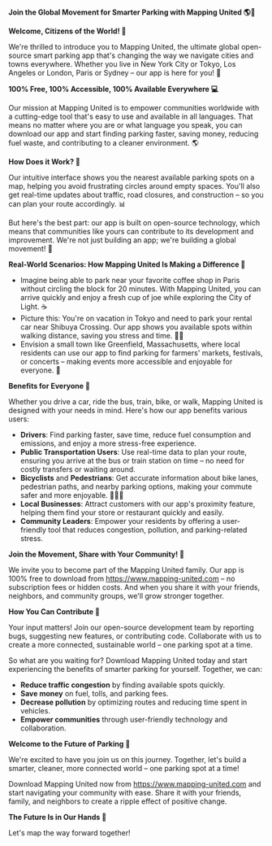 **Join the Global Movement for Smarter Parking with Mapping United 🌎🚗**

**Welcome, Citizens of the World! 👋**

We're thrilled to introduce you to Mapping United, the ultimate global open-source smart parking app that's changing the way we navigate cities and towns everywhere. Whether you live in New York City or Tokyo, Los Angeles or London, Paris or Sydney – our app is here for you! 🌟

**100% Free, 100% Accessible, 100% Available Everywhere 💻**

Our mission at Mapping United is to empower communities worldwide with a cutting-edge tool that's easy to use and available in all languages. That means no matter where you are or what language you speak, you can download our app and start finding parking faster, saving money, reducing fuel waste, and contributing to a cleaner environment. 🌎

**How Does it Work? 🤔**

Our intuitive interface shows you the nearest available parking spots on a map, helping you avoid frustrating circles around empty spaces. You'll also get real-time updates about traffic, road closures, and construction – so you can plan your route accordingly. 📊

But here's the best part: our app is built on open-source technology, which means that communities like yours can contribute to its development and improvement. We're not just building an app; we're building a global movement! 💪

**Real-World Scenarios: How Mapping United Is Making a Difference 🌟**

* Imagine being able to park near your favorite coffee shop in Paris without circling the block for 20 minutes. With Mapping United, you can arrive quickly and enjoy a fresh cup of joe while exploring the City of Light. ☕️
* Picture this: You're on vacation in Tokyo and need to park your rental car near Shibuya Crossing. Our app shows you available spots within walking distance, saving you stress and time. 🚶‍♀️
* Envision a small town like Greenfield, Massachusetts, where local residents can use our app to find parking for farmers' markets, festivals, or concerts – making events more accessible and enjoyable for everyone. 🎉

**Benefits for Everyone 🌈**

Whether you drive a car, ride the bus, train, bike, or walk, Mapping United is designed with your needs in mind. Here's how our app benefits various users:

* **Drivers**: Find parking faster, save time, reduce fuel consumption and emissions, and enjoy a more stress-free experience.
* **Public Transportation Users**: Use real-time data to plan your route, ensuring you arrive at the bus or train station on time – no need for costly transfers or waiting around.
* **Bicyclists** and **Pedestrians**: Get accurate information about bike lanes, pedestrian paths, and nearby parking options, making your commute safer and more enjoyable. 🚴‍♂️👣
* **Local Businesses**: Attract customers with our app's proximity feature, helping them find your store or restaurant quickly and easily.
* **Community Leaders**: Empower your residents by offering a user-friendly tool that reduces congestion, pollution, and parking-related stress.

**Join the Movement, Share with Your Community! 🌟**

We invite you to become part of the Mapping United family. Our app is 100% free to download from https://www.mapping-united.com – no subscription fees or hidden costs. And when you share it with your friends, neighbors, and community groups, we'll grow stronger together.

**How You Can Contribute 🤝**

Your input matters! Join our open-source development team by reporting bugs, suggesting new features, or contributing code. Collaborate with us to create a more connected, sustainable world – one parking spot at a time.

So what are you waiting for? Download Mapping United today and start experiencing the benefits of smarter parking for yourself. Together, we can:

* **Reduce traffic congestion** by finding available spots quickly.
* **Save money** on fuel, tolls, and parking fees.
* **Decrease pollution** by optimizing routes and reducing time spent in vehicles.
* **Empower communities** through user-friendly technology and collaboration.

**Welcome to the Future of Parking 🚀**

We're excited to have you join us on this journey. Together, let's build a smarter, cleaner, more connected world – one parking spot at a time!

Download Mapping United now from https://www.mapping-united.com and start navigating your community with ease. Share it with your friends, family, and neighbors to create a ripple effect of positive change.

**The Future Is in Our Hands 🌟**

Let's map the way forward together!